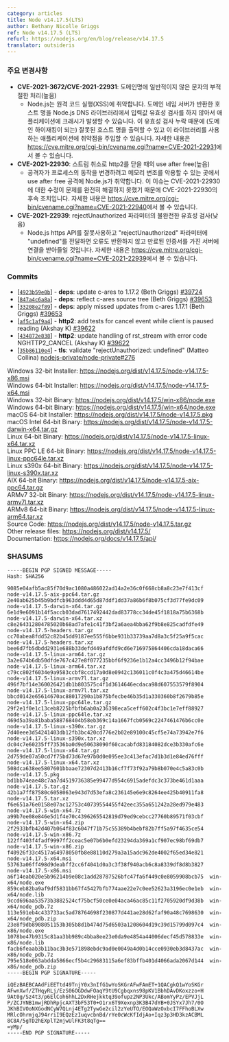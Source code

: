 ```yaml
---
category: articles
title: Node v14.17.5(LTS)
author: Bethany Nicolle Griggs
ref: Node v14.17.5 (LTS)
refurl: https://nodejs.org/en/blog/release/v14.17.5
translator: outsideris
---
```


<!--
### Notable Changes

* **CVE-2021-3672/CVE-2021-22931**: Improper handling of untypical characters in domain names (High)
  * Node.js was vulnerable to Remote Code Execution, XSS, application crashes due to missing input validation of hostnames returned by Domain Name Servers in the Node.js DNS library which can lead to the output of wrong hostnames (leading to Domain Hijacking) and injection vulnerabilities in applications using the library. You can read more about it at https://nvd.nist.gov/vuln/detail/CVE-2021-22931.
* **CVE-2021-22930**: Use after free on close http2 on stream canceling (High)
  * Node.js was vulnerable to a use after free attack where an attacker might be able to exploit memory corruption to change process behavior. This release includes a follow-up fix for CVE-2021-22930 as the issue was not completely resolved by the previous fix. You can read more about it at https://cve.mitre.org/cgi-bin/cvename.cgi?name=CVE-2021-22930.
* **CVE-2021-22939**: Incomplete validation of rejectUnauthorized parameter (Low)
  * If the Node.js HTTPS API was used incorrectly and "undefined" was in passed for the "rejectUnauthorized" parameter, no error was returned and connections to servers with an expired certificate would have been accepted. You can read more about it at https://nvd.nist.gov/vuln/detail/CVE-2021-22939.
-->

### 주요 변경사항

* **CVE-2021-3672/CVE-2021-22931**: 도메인명에 일반적이지 않은 문자의 부적절한 처리(높음)
  * Node.js는 원격 코드 실행(XSS)에 취약합니다. 도메인 네임 서버가 반환한 호스트 명을
    Node.js DNS 라이브러리에서 입력값 유효성 검사를 하지 않아서 애플리케이션에 크래시가 발생할 수 있습니다.
    이 유효성 검사 누락 때문에 (도메인 하이재킹이 되는) 잘못된 호스트 명을 출력할 수 있고
    이 라이브러리를 사용하는 애플리케이션에 취약점을 주입할 수 있습니다. 자세한 내용은
    <https://cve.mitre.org/cgi-bin/cvename.cgi?name=CVE-2021-22931>에서 볼 수 있습니다.
* **CVE-2021-22930**: 스트림 취소로 http2를 닫을 때의 use after free(높음)
  * 공격자가 프로세스의 동작을 변경하려고 메모리 변조를 악용할 수 있는 곳에서 use after free 공격에
    Node.js가 취약합니다. 이 이슈는 CVE-2021-22930에 대한 수정이 문제를 완전히 해결하지 못했기 때문에
    CVE-2021-22930의 후속 조치입니다. 자세한 내용은
    <https://cve.mitre.org/cgi-bin/cvename.cgi?name=CVE-2021-22940>에서 볼 수 있습니다.
* **CVE-2021-22939**: rejectUnauthorized 파라미터의 불완전한 유효성 검사(낮음)
  * Node.js https API를 잘못사용하고 "rejectUnauthorized" 파라미터에 "undefined"를 전달하면
    오류도 반환하지 않고 만료된 인증서를 가진 서버에 연결을 받아들일 것입니다. 자세한 내용은
    <https://cve.mitre.org/cgi-bin/cvename.cgi?name=CVE-2021-22939>에서 볼 수 있습니다.

### Commits

* [[`4923b59e0b`](https://github.com/nodejs/node/commit/4923b59e0b)] - **deps**: update c-ares to 1.17.2 (Beth Griggs) [#39724](https://github.com/nodejs/node/pull/39724)
* [[`847a4c6a8a`](https://github.com/nodejs/node/commit/847a4c6a8a)] - **deps**: reflect c-ares source tree (Beth Griggs) [#39653](https://github.com/nodejs/node/pull/39653)
* [[`33208e2f89`](https://github.com/nodejs/node/commit/33208e2f89)] - **deps**: apply missed updates from c-ares 1.17.1 (Beth Griggs) [#39653](https://github.com/nodejs/node/pull/39653)
* [[`af5c1af9a4`](https://github.com/nodejs/node/commit/af5c1af9a4)] - **http2**: add tests for cancel event while client is paused reading (Akshay K) [#39622](https://github.com/nodejs/node/pull/39622)
* [[`434872e838`](https://github.com/nodejs/node/commit/434872e838)] - **http2**: update handling of rst\_stream with error code NGHTTP2\_CANCEL (Akshay K) [#39622](https://github.com/nodejs/node/pull/39622)
* [[`35b86110e4`](https://github.com/nodejs/node/commit/35b86110e4)] - **tls**: validate "rejectUnauthorized: undefined" (Matteo Collina) [nodejs-private/node-private#276](https://github.com/nodejs-private/node-private/pull/276)

Windows 32-bit Installer: https://nodejs.org/dist/v14.17.5/node-v14.17.5-x86.msi<br>
Windows 64-bit Installer: https://nodejs.org/dist/v14.17.5/node-v14.17.5-x64.msi<br>
Windows 32-bit Binary: https://nodejs.org/dist/v14.17.5/win-x86/node.exe<br>
Windows 64-bit Binary: https://nodejs.org/dist/v14.17.5/win-x64/node.exe<br>
macOS 64-bit Installer: https://nodejs.org/dist/v14.17.5/node-v14.17.5.pkg<br>
macOS Intel 64-bit Binary: https://nodejs.org/dist/v14.17.5/node-v14.17.5-darwin-x64.tar.gz<br>
Linux 64-bit Binary: https://nodejs.org/dist/v14.17.5/node-v14.17.5-linux-x64.tar.xz<br>
Linux PPC LE 64-bit Binary: https://nodejs.org/dist/v14.17.5/node-v14.17.5-linux-ppc64le.tar.xz<br>
Linux s390x 64-bit Binary: https://nodejs.org/dist/v14.17.5/node-v14.17.5-linux-s390x.tar.xz<br>
AIX 64-bit Binary: https://nodejs.org/dist/v14.17.5/node-v14.17.5-aix-ppc64.tar.gz<br>
ARMv7 32-bit Binary: https://nodejs.org/dist/v14.17.5/node-v14.17.5-linux-armv7l.tar.xz<br>
ARMv8 64-bit Binary: https://nodejs.org/dist/v14.17.5/node-v14.17.5-linux-arm64.tar.xz<br>
Source Code: https://nodejs.org/dist/v14.17.5/node-v14.17.5.tar.gz<br>
Other release files: https://nodejs.org/dist/v14.17.5/<br>
Documentation: https://nodejs.org/docs/v14.17.5/api/

### SHASUMS

```
-----BEGIN PGP SIGNED MESSAGE-----
Hash: SHA256

9085e04afb5ac85f70d9ac1080a486022ad14a2e36c0f668cb8a8c23e7f413cf  node-v14.17.5-aix-ppc64.tar.gz
2e40ab625b45b9bdfcb963ddd4d65d87ddf1dd37a86b6f8b075cf3d77fe9dc09  node-v14.17.5-darwin-x64.tar.gz
6e1d9e6091b14f5accb03dad7617492442dad83778cc34de45f1818a75b6368b  node-v14.17.5-darwin-x64.tar.xz
c8e264312804785020b68ad7afe1c41f3bf2a6aea4bba62f9b8e825cadfdfe49  node-v14.17.5-headers.tar.gz
cc70abea8fdd52c82b45dd9187ee555f6bbe931b33739aa7d8a3c5f25a9f5cac  node-v14.17.5-headers.tar.xz
bee6d7fb5dbdd2931e688b33defd449afdfd9cd6e716975864406cda18daca66  node-v14.17.5-linux-arm64.tar.gz
3a2e674b6db50dfde767c427e8f077235bbf6f9236e1b12a4cc3496b12f94bae  node-v14.17.5-linux-arm64.tar.xz
c79cc802f6034e9a9583ccbf8ccd17a0d8e0942c136011c0f4c3a475d46614be  node-v14.17.5-linux-armv7l.tar.gz
496f7bf14e360026421db1b803575c4f1d3614646ecdaca98d607553579f8904  node-v14.17.5-linux-armv7l.tar.xz
bbcd0142e65614670ac88017290a1b875bfecbe46b35d1a330360b8f2679b85e  node-v14.17.5-linux-ppc64le.tar.gz
29f2e1f0e1c13ceb8225bfbfb6ab0a236398eca5ceff602c4f3bc1e7eff88927  node-v14.17.5-linux-ppc64le.tar.xz
469d5a39a81baba588768404b58eb369c14a1667fcb0569c2247461476b6cc0e  node-v14.17.5-linux-s390x.tar.gz
7d40eee3d54241403db12fb3bc420cd776e2b02e89100c45cf5e74a73942e7f6  node-v14.17.5-linux-s390x.tar.xz
dc04c7e60235ff73536ba0d9e50638090f60cacabfd83184082dce3b330afc6e  node-v14.17.5-linux-x64.tar.gz
2d759de07a50cd7f75bd73d67e97b0d0e095ee3c413efac7d1b3d1e84ed76fff  node-v14.17.5-linux-x64.tar.xz
508dca638ee5807601bbaae72307d2413b16cf7f73f92a79b8b070e4c5a83c0b  node-v14.17.5.pkg
bd1bb74eae48c7aa7d4519736385e99477d954c6915adefdc3c373be461d1aaa  node-v14.17.5.tar.gz
42b1a7ff87580c6058063e943d7d53efa8c236145e6e9c8264ee425b40911fa8  node-v14.17.5.tar.xz
f6e651a76e0158e07ac12753c40739554455f42eec355a651242a28ed979e483  node-v14.17.5-win-x64.7z
a99b7ee08e846e5d1f4e70c4396265542819d79ed9cebcc27760b89571f03cbf  node-v14.17.5-win-x64.zip
2f2933bfb42d407b064f83c6047f71b75c55389b4bebf82b7ff5a97f4635ce54  node-v14.17.5-win-x86.7z
122ff403f4fadf9997ff2ceac5e07b6b0efd23294da369a1cf907ec98bf69db7  node-v14.17.5-win-x86.zip
f40926f33c4517a64978050fb8e88110d279a3a15adc962de4002f65ed34e821  node-v14.17.5-x64.msi
53763a06ff498d9deabff2cc6f4041d0a3c3f38f940acb6c8a8339df8d8b3827  node-v14.17.5-x86.msi
a6f14eab020e5b96214b9e08c1add28787526bfc47fa6f449c0e8059908bcb75  win-x64/node.exe
859ceb82ba9af9df5831bb67f45427bfb774aae22e7c0ee52623a3196ec0e1eb  win-x64/node.lib
9ccd696aa53573b3882524cf75bcf50ce0e04aca46ac85c11f2705920df9d38b  win-x64/node_pdb.7z
113e591eb4c433733ac5ad78764698f230877d441ae28d62faf90a48c7698630  win-x64/node_pdb.zip
23e8f9db8908051153b305b8d1b474d75d6503a1208604d19c39d15799d097c4  win-x86/node.exe
1078be47b9315c81aa3bb989c4bba8ee23e0da9e4854a44006decf45d578833e  win-x86/node.lib
facb6feaab3b11bac3b3e571898ebdc9ad0e0049a4d0b14cce0930eb3d8437ac  win-x86/node_pdb.7z
795e518e063abdda5866ecf5b4c29683115a6ef83bffb401d4066ada2067d144  win-x86/node_pdb.zip
-----BEGIN PGP SIGNATURE-----

iQEzBAEBCAAdFiEETtd49TnjY0x3nIfG1wYoSKGrAFwFAmET+1QACgkQ1wYoSKGr
AFwnXwf/ZTHqyRLj/EzS06OGDdwFOaqY9tU9Cgbqxns98pKV1BbhDAvDKoxzzo+H
9At0g/Sz4t3/p6ElCoh6hhL2DxRHejkktq39ofupz2NP3Ukc/ABomYyPz/EPVJjL
P/ZCJYNB1mwjRDhRpjcAXT3bF53T0+O1rx6T9Xexnp3K3B47dYB+0JSYx7Jh7/0O
JKhBIVOoNXGodNCyW7QLnj4ETg2TywGe2cil2zYeUTO/EOQaWzOxbcI7FFhoBLXw
MRlcOhrmjqJ94rriI9EQzEzIuqvcbnBd/rYe0cWcKfIdjAo+Iqz3p3HD3kzACBML
8C8A/5gTD2hEXplT2mjwUlFK3t8qTg==
=yMp/
-----END PGP SIGNATURE-----

```
